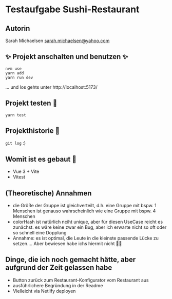 # Testaufgabe Sushi-Restaurant

## Autorin
Sarah Michaelsen
sarah.michaelsen@yahoo.com

## :sparkles: Projekt anschalten und benutzen :sparkles:
`nvm use` <br />
`yarn add` <br />
`yarn run dev` <br />

... und los gehts unter http://localhost:5173/

## Projekt testen :monocle_face:
`yarn test`

## Projekthistorie :scroll:
`git log` :)

## Womit ist es gebaut :wrench:
- Vue 3 + Vite
- Vitest

## (Theoretische) Annahmen
- die Größe der Gruppe ist gleichverteilt, d.h. eine Gruppe mit bspw. 1 Menschen ist genauso wahrscheinlich wie eine Gruppe mit bspw. 4 Menschen
- colorHash ist natürlich nciht unique, aber für diesen UseCase reicht es zunächst. es wäre keine zwar ein Bug, aber ich erwarte nicht so oft oder so schnell eine Dopplung
- Annahme: es ist optimal, die Leute in die kleinste passende Lücke zu setzen.... Aber bewiesen habe ichs hiermit nicht :woman_shrugging:

## Dinge, die ich noch gemacht hätte, aber aufgrund der Zeit gelassen habe 
- Button zurück zum Restaurant-Konfigurator vom Restaurant aus
- ausführlichere Begründung in der Readme
- Vielleicht via Netlify deployen